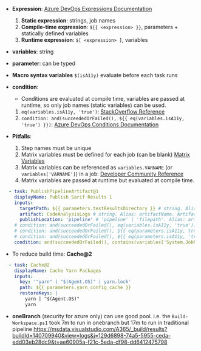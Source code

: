 - **Expression**: [Azure DevOps Expressions Documentation](https://learn.microsoft.com/en-us/azure/devops/pipelines/process/expressions?view=azure-devops)
    
    1. **Static expression**: strings, job names
    2. **Compile-time expression**: `${{ <expression> }}`, parameters + statically defined variables
    3. **Runtime expression**: `$[ <expression> ]`, variables

- **variables**: string
- **parameter**: can be typed
- **Macro syntax variables** `$(isA11y)` evaluate before each task runs

- **condition**:
    - Conditions are evaluated at compile time, variables are passed at runtime, so only job names (static variables) can be used.
    1. `eq(variables.isA11y, 'true')`: [StackOverflow Reference](https://stackoverflow.com/questions/61079112/how-to-reference-an-azure-devops-matrix-variable-inside-an-expression)
    2. `condition: and(succeededOrFailed(), ${{ eq(variables.isA11y, 'true') }})`: [Azure DevOps Conditions Documentation](https://learn.microsoft.com/en-us/azure/devops/pipelines/process/conditions?view=azure-devops#parameters-in-conditions)

- **Pitfalls**:
    <!-- Concluded from: https://msdata.visualstudio.com/A365/_git/trident-de-ds-app/pullrequest/1434744 -->
    1. Step names must be unique
    2. Matrix variables must be defined for each job (can be blank) [Matrix Variables](https://learn.microsoft.com/en-us/azure/devops/pipelines/yaml-schema/jobs-job-strategy?view=azure-pipelines#strategy-matrix-maxparallel)
    3. Matrix variables can be referenced as `variables.VARNAME` (or `variables['VARNAME']`) in a job: [Developer Community Reference](https://developercommunity.visualstudio.com/t/matrix-variable-that-is-passed-to-a-template-as-a/1184356)
    4. Matrix variables are passed at runtime but evaluated at compile time.

```yaml
  - task: PublishPipelineArtifact@1
    displayName: Publish Sarif Results 1
    inputs:
      targetPath: ${{ parameters.testResultsDirectory }} # string. Alias: path. Required. File or directory path. Default: $(Pipeline.Workspace).
      artifact: CodeAnalysisLogs # string. Alias: artifactName. Artifact name.
      publishLocation: 'pipeline' # 'pipeline' | 'filepath'. Alias: artifactType. Required. Artifact publish location. Default: pipeline.
    # condition: and(succeededOrFailed(), eq(variables.isA11y, 'true')) # skipped
    # condition: and(succeededOrFailed(), ${{ eq(parameters.isA11y, true) }}) # skipped
    # condition: and(succeededOrFailed(), ${{ eq(parameters.isA11y, 'true') }}) # skipped
    condition: and(succeededOrFailed(), contains(variables['System.JobName'], 'A11y')) # get variable from job name
```
- To reduce build time: **Cache@2**
```yaml
  - task: Cache@2
    displayName: Cache Yarn Packages
    inputs:
      key: '"yarn" | "$(Agent.OS)" | yarn.lock'
      path: ${{ parameters.yarn_config_cache }}
      restoreKeys: |
        yarn | "$(Agent.OS)"
        yarn
```
- **oneBranch** (security for azure only) can use good pool. i.e. the `Build-Workspace.ps1` took 7m to run in onebranch
but 17m to run in traditional pipeline https://msdata.visualstudio.com/A365/_build/results?buildId=140709940&view=logs&j=129d6898-74a5-5955-ceda-edd03eb28dc9&t=ae60905a-f21c-5eda-df98-dd6412475798
